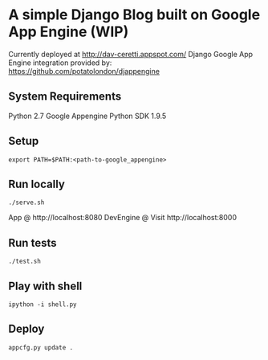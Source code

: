 # A simple Django Blog built on Google App Engine (WIP)

Currently deployed at http://dav-ceretti.appspot.com/
Django Google App Engine integration provided by: https://github.com/potatolondon/djappengine

## System Requirements

Python 2.7
Google Appengine Python SDK 1.9.5

## Setup

    export PATH=$PATH:<path-to-google_appengine>

## Run locally

    ./serve.sh

App @ http://localhost:8080
DevEngine @ Visit http://localhost:8000

## Run tests

    ./test.sh

## Play with shell

    ipython -i shell.py

## Deploy

    appcfg.py update .
